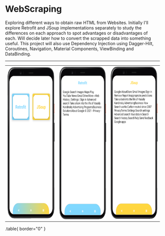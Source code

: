 # WebScraping
Exploring different ways to obtain raw HTML from Websites. Initially I'll explore Retrofit and JSoup implementations separately to study the differences on each approach to spot advantages or disadvantages of each. Will decide later how to convert the scrapped data into something useful. This project will also use Dependency Injection using Dagger-Hilt, Coroutines, Navigation, Material Components, ViewBinding and DataBinding.
<br>
<hr>
 <table border="0">
  <tr>
  <td><img src="https://github.com/RysanekRivera/WebScraping/blob/master/webscraping_1.png" width="250" height="500"></td>
  <td><img src="https://github.com/RysanekRivera/WebScraping/blob/master/webscraping_2.png" width="250" height="500"></td>
  <td><img src="https://github.com/RysanekRivera/WebScraping/blob/master/webscraping_3.png" width="250" height="500"></td>
 </tr>
  </table>
  
  .table{
  border="0"
  }

